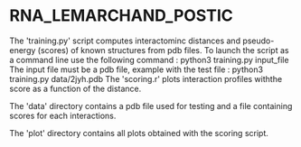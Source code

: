 # RNA_LEMARCHAND_POSTIC

The 'training.py' script computes interactominc distances and pseudo-energy (scores) of known structures from pdb files.
To launch the script as a command line use the following command : python3 training.py input_file
The input file must be a pdb file, example with the test file : python3 training.py data/2jyh.pdb
The 'scoring.r' plots interaction profiles withthe score as a function of the distance.

The 'data' directory contains a pdb file used for testing and a file containing scores for each interactions.

The 'plot' directory contains all plots obtained with the scoring script.
